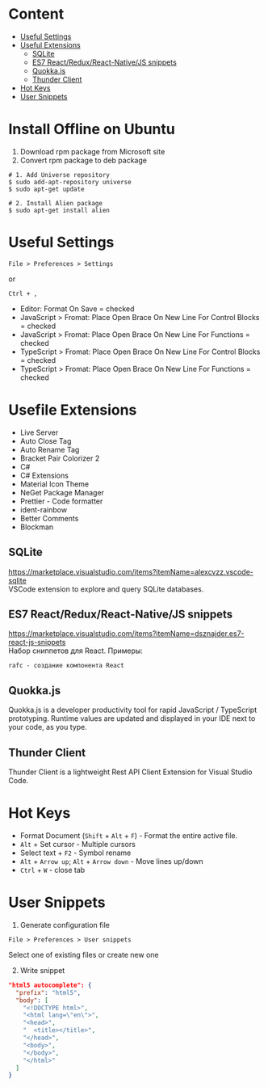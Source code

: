 # Content
* [Useful Settings](#useful-settings)
* [Useful Extensions](#usefile-extensions)
  * [SQLite](#sqlite)
  * [ES7 React/Redux/React-Native/JS snippets](#es7-reactreduxreact-nativejs-snippets)
  * [Quokka.js](#quokkajs)
  * [Thunder Client](#thunder-client)
* [Hot Keys](#hot-keys)
* [User Snippets](#hot-keys)
# Install Offline on Ubuntu
1. Download rpm package from Microsoft site
2. Convert rpm package to deb package
```
# 1. Add Universe repository
$ sudo add-apt-repository universe
$ sudo apt-get update

# 2. Install Alien package
$ sudo apt-get install alien
```
# Useful Settings
```
File > Preferences > Settings
```
or
```
Ctrl + ,
```
* Editor: Format On Save = checked
* JavaScript > Fromat: Place Open Brace On New Line For Control Blocks = checked
* JavaScript > Fromat: Place Open Brace On New Line For Functions = checked
* TypeScript > Fromat: Place Open Brace On New Line For Control Blocks = checked
* TypeScript > Fromat: Place Open Brace On New Line For Functions = checked
# Usefile Extensions
* Live Server
* Auto Close Tag
* Auto Rename Tag
* Bracket Pair Colorizer 2
* C#
* C# Extensions
* Material Icon Theme
* NeGet Package Manager
* Prettier - Code formatter
* ident-rainbow
* Better Comments
* Blockman
## SQLite
https://marketplace.visualstudio.com/items?itemName=alexcvzz.vscode-sqlite  
VSCode extension to explore and query SQLite databases.
## ES7 React/Redux/React-Native/JS snippets
https://marketplace.visualstudio.com/items?itemName=dsznajder.es7-react-js-snippets  
Набор сниппетов для React. Примеры:
```
rafc - создание компонента React
```
## Quokka.js
Quokka.js is a developer productivity tool for rapid JavaScript / TypeScript prototyping. Runtime values are updated and displayed in your IDE next to your code, as you type.
## Thunder Client
Thunder Client is a lightweight Rest API Client Extension for Visual Studio Code.
# Hot Keys
* Format Document (`Shift` + `Alt` + `F`) - Format the entire active file.
* `Alt` + Set cursor - Multiple cursors
* Select text + `F2` - Symbol rename
* `Alt` + `Arrow up`; `Alt` + `Arrow down` - Move lines up/down
* `Ctrl` + `W` - close tab
# User Snippets
1. Generate configuration file
```
File > Preferences > User snippets
```
Select one of existing files or create new one

2. Write snippet
```json
"html5 autocomplete": {
  "prefix": "html5",
  "body": [
    "<!DOCTYPE html>",
    "<html lang=\"en\">",
    "<head>",
    "  <title></title>",
    "</head>",
    "<body>",
    "</body>",
    "</html>"
  ]
}
```
